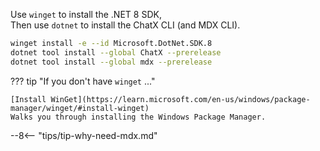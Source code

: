 Use `winget` to install the .NET 8 SDK,  
Then use `dotnet` to install the ChatX CLI (and MDX CLI).

```bash
winget install -e --id Microsoft.DotNet.SDK.8
dotnet tool install --global ChatX --prerelease
dotnet tool install --global mdx --prerelease
```

??? tip "If you don't have `winget` ..."

    [Install WinGet](https://learn.microsoft.com/en-us/windows/package-manager/winget/#install-winget)  
    Walks you through installing the Windows Package Manager.

--8<-- "tips/tip-why-need-mdx.md"
